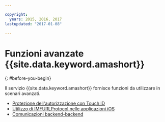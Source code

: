 ```yaml
---

copyright:
  years: 2015, 2016, 2017
lastupdated: "2017-01-08"

---
```


# Funzioni avanzate {{site.data.keyword.amashort}}
{: #before-you-begin}

Il servizio {{site.data.keyword.amashort}} fornisce funzioni da utilizzare in scenari avanzati.
* [Protezione dell'autorizzazione con Touch ID](advanced-topics-touchid.html)
* [Utilizzo di IMFURLProtocol nelle applicazioni iOS](advanced-topics-IMFURLProtocol.html)
* [Comunicazioni backend-backend](advanced-topics-oauthsdk.html)
